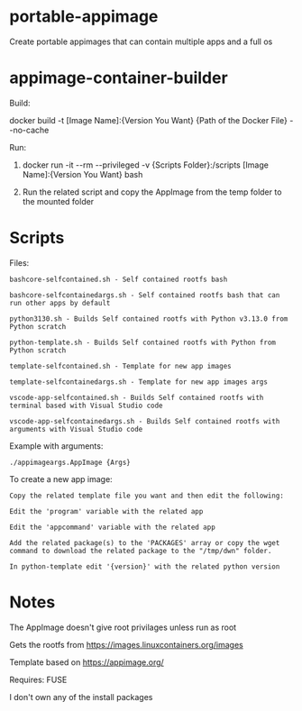 # portable-appimage
Create portable appimages that can contain multiple apps and a full os

# appimage-container-builder
Build:

docker build -t [Image Name]:{Version You Want} {Path of the Docker File} --no-cache

Run:

1. docker run -it --rm --privileged -v {Scripts Folder}:/scripts [Image Name]:{Version You Want} bash

2. Run the related script and copy the AppImage from the temp folder to the mounted folder

# Scripts
Files:

    bashcore-selfcontained.sh - Self contained rootfs bash

    bashcore-selfcontainedargs.sh - Self contained rootfs bash that can run other apps by default

    python3130.sh - Builds Self contained rootfs with Python v3.13.0 from Python scratch

    python-template.sh - Builds Self contained rootfs with Python from Python scratch

    template-selfcontained.sh - Template for new app images

    template-selfcontainedargs.sh - Template for new app images args

    vscode-app-selfcontained.sh - Builds Self contained rootfs with terminal based with Visual Studio code

    vscode-app-selfcontainedargs.sh - Builds Self contained rootfs with arguments with Visual Studio code

Example with arguments:

    ./appimageargs.AppImage {Args}

To create a new app image:

    Copy the related template file you want and then edit the following:

    Edit the 'program' variable with the related app

    Edit the 'appcommand' variable with the related app

    Add the related package(s) to the 'PACKAGES' array or copy the wget command to download the related package to the "/tmp/dwn" folder.

    In python-template edit '{version}' with the related python version

# Notes
The AppImage doesn't give root privilages unless run as root

Gets the rootfs from https://images.linuxcontainers.org/images

Template based on https://appimage.org/

Requires: FUSE

I don't own any of the install packages
